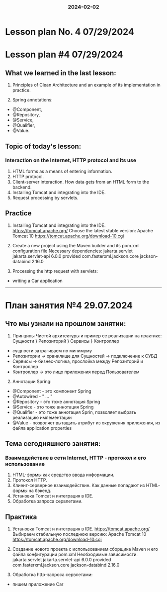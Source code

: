 
<h3 style="text-align: center; padding-bottom: 14px">2024-02-02</h3>

# Lesson plan No. 4 07/29/2024

# Lesson plan #4 07/29/2024

## What we learned in the last lesson:
1. Principles of Clean Architecture and an example of its implementation in practice.

2. Spring annotations:
- @Component,
- @Repository,
- @Service,
- @Qualifier,
- @Value.

## Topic of today's lesson:

### Interaction on the Internet, HTTP protocol and its use
1. HTML forms as a means of entering information.
2. HTTP protocol.
3. Client-server interaction. How data gets from an HTML form to the backend.
4. Installing Tomcat and integrating into the IDE.
5. Request processing by servlets.

## Practice

1. Installing Tomcat and integrating into the IDE.
   https://tomcat.apache.org/
   Choose the latest stable version: Apache Tomcat 10
   https://tomcat.apache.org/download-10.cgi

2. Create a new project using the Maven builder and its pom.xml configuration file
   Necessary dependencies:
   <dependencies>
   <dependency>
   <groupId>jakarta.servlet</groupId>
   <artifactId>jakarta.servlet-api</artifactId>
   <version>6.0.0</version>
   <scope>provided</scope>
   </dependency>
   <dependency>
   <groupId>com.fasterxml.jackson.core</groupId>
   <artifactId>jackson-databind</artifactId>
   <version>2.16.0</version>
   </dependency>
   </dependencies>

2. Processing the http request with servlets:
- writing a Car application

___

# План занятия №4 29.07.2024

## Что мы узнали на прошлом занятии:
1. Принципы Чистой архитектуры и пример ее реализации на практике:
Сущности } Репозиторий } Сервисы } Контроллер

- сущности затрагиваем по минимуму
- Репозитории -> хранилище для Сущностей -> подключение к СУБД
- Сервисы -> бизнес-логика, прослойка между Репозиторий и Контроллер
- Контроллер -> это лицо приложения перед Пользователем

2. Аннотации Spring: 
- @Component - это компонент Spring 
- @Autowired - " ... "
- @Repository - это тоже аннотация Spring 
- @Service  - это тоже аннотация Spring
- @Qualifier - это тоже аннотация Sprin, позволяет выбрать реализацию имлементации
- @Value - позволяет вытащить атрибут из окружения приложения, из файла application.properties

## Тема сегодняшнего занятия:

### Взаимодействие в сети Internet, HTTP - протокол и его использование
1. HTML-формы как средство ввода информации.
2. Протокол HTTP.
3. Клиент-серверное взаимодействие. Как данные попадают из HTML-формы на бэкенд.
4. Установка Tomcat и интеграция в IDE.
5. Обработка запроса сервлетами.


## Практика

1. Установка Tomcat и интеграция в IDE.
   https://tomcat.apache.org/ 
Выбираем стабильную последнюю версию: Apache Tomcat 10
   https://tomcat.apache.org/download-10.cgi

2. Создание нового проекта с использованием сборщика Maven и его файла конфигурации pom.xml
Необходимые зависимости:
   <dependencies>
        <dependency>
            <groupId>jakarta.servlet</groupId>
            <artifactId>jakarta.servlet-api</artifactId>
            <version>6.0.0</version>
            <scope>provided</scope>
        </dependency>
        <dependency>
            <groupId>com.fasterxml.jackson.core</groupId>
            <artifactId>jackson-databind</artifactId>
            <version>2.16.0</version>
        </dependency>
    </dependencies>

3. Обработка http-запроса сервлетами:
- пишем приложение Car